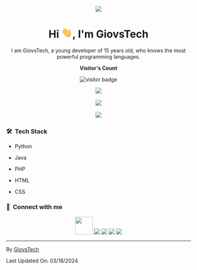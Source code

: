 <p align="center"><img src="https://giovstechs.it/img/logo_hu504d07b2dd5dcd8f48037821f5974907_18553_300x0_resize_q75_box.jpg"></p>


<h1 align="center">Hi <img src="https://raw.githubusercontent.com/KevinPatel04/KevinPatel04/master/Hi.gif" width="30px">, I'm GiovsTech </h1>

<p align="center" width="150px"> I am GiovsTech, a young developer of 15 years old, who knows the most powerful programming languages.</p>

<p align="center"><b>Visitor's Count</b></p>
<p align="center"><img src="https://profile-counter.glitch.me/%7BGiovsTech%7D/count.svg" alt="visitor badge"/></p>
<p align="center"><img src="https://github-readme-stats.vercel.app/api/top-langs/?username=GiovsTech&layout=compact&hide=TSQL&theme=chartreuse-dark&?PAT_1=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"></p>
<p align="center" ><img src="https://github-readme-stats.vercel.app/api?username=GiovsTech&count_private=true&show_icons=true&&theme=chartreuse-dark&include_all_commits=true&?PAT_1=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" width="400"></p> 
<p align="center" ><img src="https://github-readme-streak-stats.herokuapp.com?user=GiovsTech&theme=chartreuse-dark"></p>

### 🛠 &nbsp;Tech Stack

- Python

- Java

- PHP

- HTML

- CSS






### :link: &nbsp;Connect with me

<p align="center">
<a href="https://gianstech.it"><img width="48px" height="48px" src="https://gianstech.it/img/logo_hu504d07b2dd5dcd8f48037821f5974907_18553_300x0_resize_q75_box.jpg"/></a>
<a href="https://gthz.it/ln"><img src="https://img.icons8.com/color/48/null/linkedin-2--v1.png"/></a>
<a href="https://gthz.it/em"><img src="https://img.icons8.com/color/48/null/apple-mail.png"/></a>
<a href="https://gthz.it/ds"><img src="https://img.icons8.com/fluency/48/null/discord-logo.png"/></a>
<a href="https://gthz.it/ms"><img src="https://img.icons8.com/external-tal-revivo-color-tal-revivo/48/external-mastodon-is-an-online-self-hosted-social-media-and-social-networking-service-logo-color-tal-revivo.png"/></a>
</p>

---

By [GiovsTech](https://gthz.it/main)

Last Updated On: 03/18/2024
